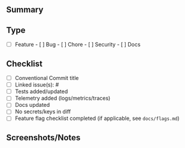 ## Summary

## Type

- [ ] Feature - [ ] Bug - [ ] Chore - [ ] Security - [ ] Docs

## Checklist

- [ ] Conventional Commit title
- [ ] Linked issue(s): #
- [ ] Tests added/updated
- [ ] Telemetry added (logs/metrics/traces)
- [ ] Docs updated
- [ ] No secrets/keys in diff
- [ ] Feature flag checklist completed (if applicable, see `docs/flags.md`)

## Screenshots/Notes
